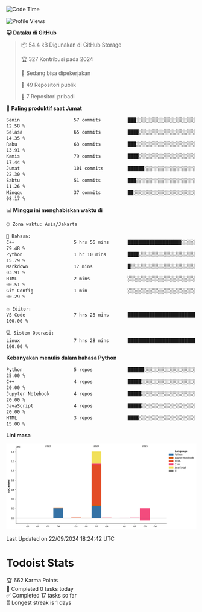<!--START_SECTION:waka-->
![Code Time](http://img.shields.io/badge/Code%20Time-43%20hrs%2025%20mins-blue)

![Profile Views](http://img.shields.io/badge/Profil%20dilihat-3-blue)

**🐱 Dataku di GitHub** 

> 📦 54.4 kB Digunakan di GitHub Storage 
 > 
> 🏆 327 Kontribusi pada 2024
 > 
> 💼 Sedang bisa dipekerjakan
 > 
> 📜 49 Repositori publik 
 > 
> 🔑 7 Repositori pribadi 
 > 
📅 **Paling produktif saat Jumat** 

```text
Senin                    57 commits          ███░░░░░░░░░░░░░░░░░░░░░░   12.58 % 
Selasa                   65 commits          ████░░░░░░░░░░░░░░░░░░░░░   14.35 % 
Rabu                     63 commits          ███░░░░░░░░░░░░░░░░░░░░░░   13.91 % 
Kamis                    79 commits          ████░░░░░░░░░░░░░░░░░░░░░   17.44 % 
Jumat                    101 commits         ██████░░░░░░░░░░░░░░░░░░░   22.30 % 
Sabtu                    51 commits          ███░░░░░░░░░░░░░░░░░░░░░░   11.26 % 
Minggu                   37 commits          ██░░░░░░░░░░░░░░░░░░░░░░░   08.17 % 
```


📊 **Minggu ini menghabiskan waktu di** 

```text
🕑︎ Zona waktu: Asia/Jakarta

💬 Bahasa: 
C++                      5 hrs 56 mins       ████████████████████░░░░░   79.48 % 
Python                   1 hr 10 mins        ████░░░░░░░░░░░░░░░░░░░░░   15.79 % 
Markdown                 17 mins             █░░░░░░░░░░░░░░░░░░░░░░░░   03.91 % 
HTML                     2 mins              ░░░░░░░░░░░░░░░░░░░░░░░░░   00.51 % 
Git Config               1 min               ░░░░░░░░░░░░░░░░░░░░░░░░░   00.29 % 

🔥 Editor: 
VS Code                  7 hrs 28 mins       █████████████████████████   100.00 % 

💻 Sistem Operasi: 
Linux                    7 hrs 28 mins       █████████████████████████   100.00 % 
```

**Kebanyakan menulis dalam bahasa Python** 

```text
Python                   5 repos             ██████░░░░░░░░░░░░░░░░░░░   25.00 % 
C++                      4 repos             █████░░░░░░░░░░░░░░░░░░░░   20.00 % 
Jupyter Notebook         4 repos             █████░░░░░░░░░░░░░░░░░░░░   20.00 % 
JavaScript               4 repos             █████░░░░░░░░░░░░░░░░░░░░   20.00 % 
HTML                     3 repos             ████░░░░░░░░░░░░░░░░░░░░░   15.00 % 
```



**Lini masa**

![Lines of Code chart](https://raw.githubusercontent.com/yusuf601/yusuf601/main/assets/bar_graph.png)


 Last Updated on 22/09/2024 18:24:42 UTC
<!--END_SECTION:waka-->
# Todoist Stats

<!-- TODO-IST:START -->
🏆  662 Karma Points           
🌸  Completed 0 tasks today           
✅  Completed 17 tasks so far           
⏳  Longest streak is 1 days
<!-- TODO-IST:END -->

